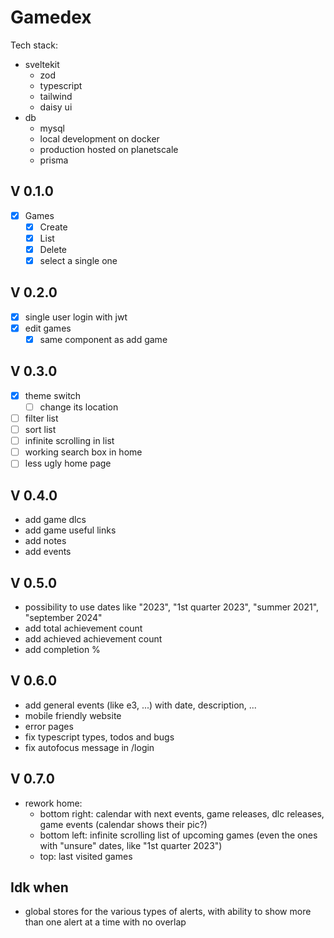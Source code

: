 # Gamedex

Tech stack:
- sveltekit
    - zod
    - typescript
    - tailwind
    - daisy ui
- db
    - mysql
    - local development on docker
    - production hosted on planetscale
    - prisma

## V 0.1.0
- [X] Games
    - [X] Create
    - [X] List
    - [X] Delete
    - [X] select a single one

## V 0.2.0
- [X] single user login with jwt
- [X] edit games
  - [X] same component as add game
  
## V 0.3.0
- [X] theme switch
  - [ ] change its location
- [ ] filter list
- [ ] sort list
- [ ] infinite scrolling in list
- [ ] working search box in home
- [ ] less ugly home page

## V 0.4.0
- add game dlcs
- add game useful links
- add notes
- add events

## V 0.5.0
- possibility to use dates like "2023", "1st quarter 2023", "summer 2021", "september 2024"
- add total achievement count
- add achieved achievement count
- add completion %

## V 0.6.0
- add general events (like e3, ...) with date, description, ...
- mobile friendly website
- error pages
- fix typescript types, todos and bugs
- fix autofocus message in /login
## V 0.7.0
- rework home:
    - bottom right: calendar with next events, game releases, dlc releases, game events (calendar shows their pic?)
    - bottom left: infinite scrolling list of upcoming games (even the ones with "unsure" dates, like "1st quarter 2023")
    - top: last visited games


## Idk when
- global stores for the various types of alerts, with ability to show more than one alert at a time with no overlap